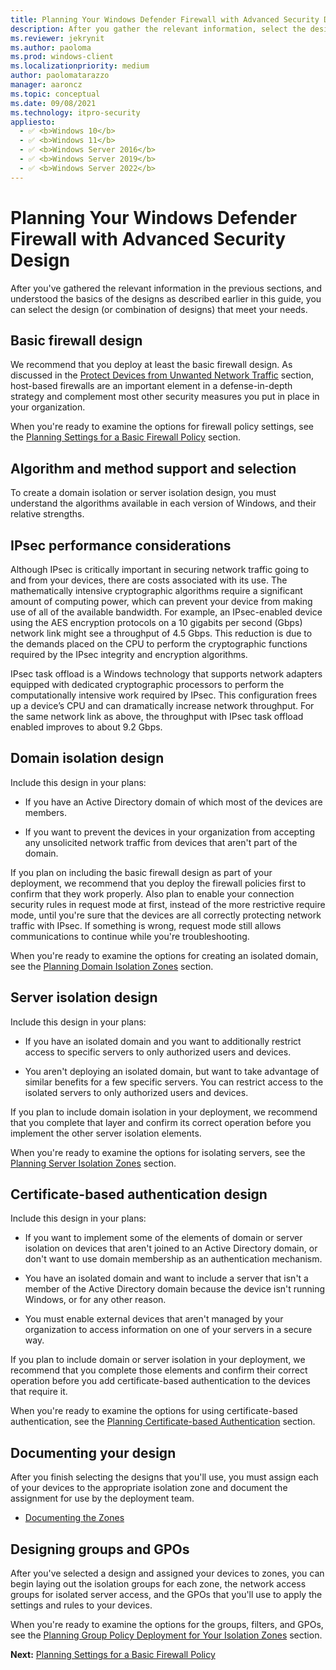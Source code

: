 ```yaml
---
title: Planning Your Windows Defender Firewall with Advanced Security Design (Windows)
description: After you gather the relevant information, select the design or combination of designs for Windows Defender Firewall with Advanced Security in your environment.
ms.reviewer: jekrynit
ms.author: paoloma
ms.prod: windows-client
ms.localizationpriority: medium
author: paolomatarazzo
manager: aaroncz
ms.topic: conceptual
ms.date: 09/08/2021
ms.technology: itpro-security
appliesto: 
  - ✅ <b>Windows 10</b>
  - ✅ <b>Windows 11</b>
  - ✅ <b>Windows Server 2016</b>
  - ✅ <b>Windows Server 2019</b>
  - ✅ <b>Windows Server 2022</b>
---
```


# Planning Your Windows Defender Firewall with Advanced Security Design


After you've gathered the relevant information in the previous sections, and understood the basics of the designs as described earlier in this guide, you can select the design (or combination of designs) that meet your needs.

## Basic firewall design

We recommend that you deploy at least the basic firewall design. As discussed in the [Protect Devices from Unwanted Network Traffic](protect-devices-from-unwanted-network-traffic.md) section, host-based firewalls are an important element in a defense-in-depth strategy and complement most other security measures you put in place in your organization.

When you're ready to examine the options for firewall policy settings, see the [Planning Settings for a Basic Firewall Policy](planning-settings-for-a-basic-firewall-policy.md) section.

## Algorithm and method support and selection

To create a domain isolation or server isolation design, you must understand the algorithms available in each version of Windows, and their relative strengths.

## IPsec performance considerations

Although IPsec is critically important in securing network traffic going to and from your devices, there are costs associated with its use. The mathematically intensive cryptographic algorithms require a significant amount of computing power, which can prevent your device from making use of all of the available bandwidth. For example, an IPsec-enabled device using the AES encryption protocols on a 10 gigabits per second (Gbps) network link might see a throughput of 4.5 Gbps. This reduction is due to the demands placed on the CPU to perform the cryptographic functions required by the IPsec integrity and encryption algorithms.

IPsec task offload is a Windows technology that supports network adapters equipped with dedicated cryptographic processors to perform the computationally intensive work required by IPsec. This configuration frees up a device’s CPU and can dramatically increase network throughput. For the same network link as above, the throughput with IPsec task offload enabled improves to about 9.2 Gbps.

## Domain isolation design


Include this design in your plans:

-   If you have an Active Directory domain of which most of the devices are members.

-   If you want to prevent the devices in your organization from accepting any unsolicited network traffic from devices that aren't part of the domain.

If you plan on including the basic firewall design as part of your deployment, we recommend that you deploy the firewall policies first to confirm that they work properly. Also plan to enable your connection security rules in request mode at first, instead of the more restrictive require mode, until you're sure that the devices are all correctly protecting network traffic with IPsec. If something is wrong, request mode still allows communications to continue while you're troubleshooting.

When you're ready to examine the options for creating an isolated domain, see the [Planning Domain Isolation Zones](planning-domain-isolation-zones.md) section.

## Server isolation design


Include this design in your plans:

-   If you have an isolated domain and you want to additionally restrict access to specific servers to only authorized users and devices.

-   You aren't deploying an isolated domain, but want to take advantage of similar benefits for a few specific servers. You can restrict access to the isolated servers to only authorized users and devices.

If you plan to include domain isolation in your deployment, we recommend that you complete that layer and confirm its correct operation before you implement the other server isolation elements.

When you're ready to examine the options for isolating servers, see the [Planning Server Isolation Zones](planning-server-isolation-zones.md) section.

## Certificate-based authentication design


Include this design in your plans:

-   If you want to implement some of the elements of domain or server isolation on devices that aren't joined to an Active Directory domain, or don't want to use domain membership as an authentication mechanism.

-   You have an isolated domain and want to include a server that isn't a member of the Active Directory domain because the device isn't running Windows, or for any other reason.

-   You must enable external devices that aren't managed by your organization to access information on one of your servers in a secure way.

If you plan to include domain or server isolation in your deployment, we recommend that you complete those elements and confirm their correct operation before you add certificate-based authentication to the devices that require it.

When you're ready to examine the options for using certificate-based authentication, see the [Planning Certificate-based Authentication](planning-certificate-based-authentication.md) section.

## Documenting your design

After you finish selecting the designs that you'll use, you must assign each of your devices to the appropriate isolation zone and document the assignment for use by the deployment team.

-   [Documenting the Zones](documenting-the-zones.md)

## Designing groups and GPOs


After you've selected a design and assigned your devices to zones, you can begin laying out the isolation groups for each zone, the network access groups for isolated server access, and the GPOs that you'll use to apply the settings and rules to your devices.

When you're ready to examine the options for the groups, filters, and GPOs, see the [Planning Group Policy Deployment for Your Isolation Zones](planning-group-policy-deployment-for-your-isolation-zones.md) section.

**Next:** [Planning Settings for a Basic Firewall Policy](planning-settings-for-a-basic-firewall-policy.md)
